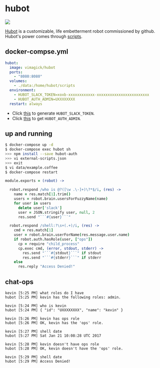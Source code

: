 hubot
=====

![](https://badge.imagelayers.io/vimagick/hubot:latest.svg)

[Hubot][1] is a customizable, life embetterment robot commissioned by github.
Hubot's power comes through [scripts][2].

## docker-compse.yml

```yaml
hubot:
  image: vimagick/hubot
  ports:
    - "8080:8080"
  volumes:
    - ./data:/home/hubot/scripts
  environment:
    - HUBOT_SLACK_TOKEN=xoxb-xxxxxxxxxxxx-xxxxxxxxxxxxxxxxxxxxxxxx
    - HUBOT_AUTH_ADMIN=UXXXXXXXX
  restart: always
```

- Click [this][3] to generate `HUBOT_SLACK_TOKEN`.
- Click [this][4] to get `HUBOT_AUTH_ADMIN`.

## up and running

```bash
$ docker-compose up -d
$ docker-compose exec hubot sh
>>> npm install --save hubot-auth
>>> vi external-scripts.json
>>> exit
$ vi data/example.coffee
$ docker-compose restart
```

```coffee
module.exports = (robot) ->

  robot.respond /who is @?([\w .\-]+)\?*$/i, (res) ->
    name = res.match[1].trim()
    users = robot.brain.usersForFuzzyName(name)
    for user in users
      delete user['slack']
      user = JSON.stringify user, null, 2
      res.send "```#{user}```"

  robot.respond /shell:?\s+(.+)/i, (res) ->
    cmd = res.match[1]
    user = robot.brain.userForName(res.message.user.name)
    if robot.auth.hasRole(user, ["ops"])
      cp = require "child_process"
      cp.exec cmd, (error, stdout, stderr) ->
        res.send "```#{stdout}```" if stdout
        res.send "```#{stderr}```" if stderr
    else
      res.reply "Access Denied!"
```

## chat-ops

```
kevin [5:25 PM] what roles do I have
hubot [5:25 PM] kevin has the following roles: admin.

kevin [5:24 PM] who is kevin
hubot [5:24 PM] { "id": "UXXXXXXXX", "name": "kevin" }

kevin [5:26 PM] kevin has ops role
hubot [5:26 PM] OK, kevin has the 'ops' role.

kevin [5:27 PM] shell date
hubot [5:27 PM] Sat Jan 21 10:08:28 UTC 2017

kevin [5:28 PM] kevin doesn't have ops role
hubot [5:28 PM] OK, kevin doesn't have the 'ops' role.

kevin [5:29 PM] shell date
hubot [5:29 PM] Access Denied!
```

[1]: https://hubot.github.com/
[2]: https://hubot.github.com/docs/scripting/
[3]: https://my.slack.com/services/new/hubot
[4]: https://api.slack.com/methods/users.list/test
